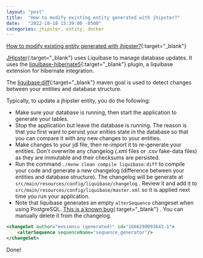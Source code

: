 ```yaml
---
layout: "post"
title:  "How to modify existing entity generated with jhipster?"
date:   "2022-10-18 15:39:00 -0500"
categories: jhipster, entity, docker
---
```


[How to modify existing entity generated with jhipster?](https://stackoverflow.com/questions/28216307/how-to-modify-existing-entity-generated-with-jhipster){:target="_blank"}

[JHipster](https://www.jhipster.tech/){:target="_blank"} uses Liquibase to manage database updates. It uses the [liquibase-hibernate5](https://github.com/liquibase/liquibase-hibernate){:target="_blank"} plugin, a liquibase extension for hibernate integration.

The [liquibase:diff](https://docs.liquibase.com/commands/diff/diff.html){:target="_blank"} maven goal is used to detect changes between your entities and database structure.

Typically, to update a jhipster entity, you do the following:
- Make sure your database is running, then start the application to generate your tables.
- Stop the application but leave the database is running. The reason is that you first want to persist your enities state in the database so that you can compare it with any new changes to your entities.
- Make changes to your jdl file, then re-import it to re-generate your entities. Don't overwrite any changelog (.xml files or .csv fake-data files) as they are immutable and their checksums are persisted.
- Run the command `./mvnw clean compile liquibase:diff` to compile your code and generate a new changelog (difference between your entities and database structure). The changelog will be generate at `src/main/resources/config/liquibase/changelog`
. Review it and add it to `src/main/resources/config/liquibase/master.xml` so it is applied next time you run your application.
- Note that liquibase generates an empty `alterSequence` changeset when using PostgreSQL. [This is a known bug](https://github.com/liquibase/liquibase/issues/2223){:target="_blank"} . You can manually delete it from the changelog.

```xml
<changeSet author="eosimosu (generated)" id="1666299093643-1">
    <alterSequence sequenceName="sequence_generator"/>
</changeSet>
```

Done!